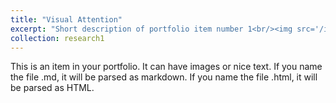 ```yaml
---
title: "Visual Attention"
excerpt: "Short description of portfolio item number 1<br/><img src='/images/attention.webp'>"
collection: research1
---
```


This is an item in your portfolio. It can have images or nice text. If you name the file .md, it will be parsed as markdown. If you name the file .html, it will be parsed as HTML. 
